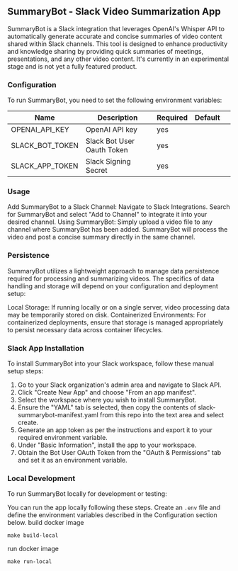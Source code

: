 ## SummaryBot - Slack Video Summarization App
SummaryBot is a Slack integration that leverages OpenAI's Whisper API to automatically generate accurate and concise summaries of video content shared within Slack channels. This tool is designed to enhance productivity and knowledge sharing by providing quick summaries of meetings, presentations, and any other video content. It's currently in an experimental stage and is not yet a fully featured product.

### Configuration
To run SummaryBot, you need to set the following environment variables:


| Name             | Description                                           | Required | Default |   |
|------------------|-------------------------------------------------------|----------|---------|---|
| OPENAI_API_KEY   | OpenAI API key                                        | yes      |         |   |
| SLACK_BOT_TOKEN  | Slack Bot User Oauth Token                            | yes      |         |   |
| SLACK_APP_TOKEN  | Slack Signing Secret                                  | yes      |         |   |

### Usage
Add SummaryBot to a Slack Channel:
Navigate to Slack Integrations.
Search for SummaryBot and select "Add to Channel" to integrate it into your desired channel.
Using SummaryBot:
Simply upload a video file to any channel where SummaryBot has been added.
SummaryBot will process the video and post a concise summary directly in the same channel.

### Persistence
SummaryBot utilizes a lightweight approach to manage data persistence required for processing and summarizing videos. The specifics of data handling and storage will depend on your configuration and deployment setup:

Local Storage: If running locally or on a single server, video processing data may be temporarily stored on disk.
Containerized Environments: For containerized deployments, ensure that storage is managed appropriately to persist necessary data across container lifecycles.

### Slack App Installation
To install SummaryBot into your Slack workspace, follow these manual setup steps:

1. Go to your Slack organization's admin area and navigate to Slack API.
2. Click "Create New App" and choose "From an app manifest".
3. Select the workspace where you wish to install SummaryBot.
4. Ensure the "YAML" tab is selected, then copy the contents of slack-summarybot-manifest.yaml from this repo into the text area and select create.
5. Generate an app token as per the instructions and export it to your required environment variable.
6. Under "Basic Information", install the app to your workspace.
7. Obtain the Bot User OAuth Token from the "OAuth & Permissions" tab and set it as an environment variable.

### Local Development
To run SummaryBot locally for development or testing:

You can run the app locally following these steps.
Create an `.env` file and define the environment variables described in the Configuration section below.
build docker image
```commandline
make build-local
```
run docker image
```commandline
make run-local
```


